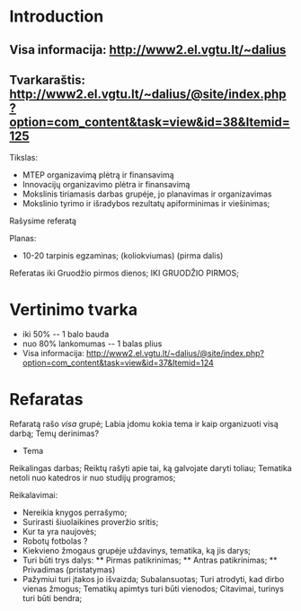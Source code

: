 # Introduction

## Visa informacija: http://www2.el.vgtu.lt/~dalius

## Tvarkaraštis: http://www2.el.vgtu.lt/~dalius/@site/index.php?option=com_content&task=view&id=38&Itemid=125

Tikslas:
* MTEP organizavimą plėtrą ir finansavimą
* Innovacijų organizavimo plėtra ir finansavimą
* Mokslinis tiriamasis darbas grupėje, jo planavimas ir organizavimas
* Mokslinio tyrimo ir išradybos rezultatų apiforminimas ir viešinimas;

Rašysime referatą

Planas:
* 10-20 tarpinis egzaminas; (koliokviumas) (pirma dalis)

Referatas iki Gruodžio pirmos dienos; IKI GRUODŽIO PIRMOS;

# Vertinimo tvarka
* iki 50% -- 1 balo bauda
* nuo 80% lankomumas -- 1 balas plius
* Visa informacija: http://www2.el.vgtu.lt/~dalius/@site/index.php?option=com_content&task=view&id=37&Itemid=124

# Refaratas
Refaratą rašo _visa_ grupė; Labia įdomu kokia tema ir kaip organizuoti visą darbą; Temų derinimas? 

* Tema

Reikalingas darbas; Reiktų rašyti apie tai, ką galvojate daryti toliau; Tematika netoli nuo katedros ir nuo studijų programos; 

Reikalavimai:
* Nereikia knygos perrašymo;
* Surirasti šiuolaikines proveržio sritis;
* Kur ta yra naujovės;
* Robotų fotbolas ?
* Kiekvieno žmogaus grupėje uždavinys, tematika, ką jis darys;
* Turi būti trys dalys:
** Pirmas patikrinimas;
** Antras patikrinimas;
** Privadimas (pristatymas)
* Pažymiui turi įtakos jo išvaizda; Subalansuotas; Turi atrodyti, kad dirbo vienas žmogus; Tematikų apimtys turi būti vienodos; Citavimai, turinys turi būti bendra;